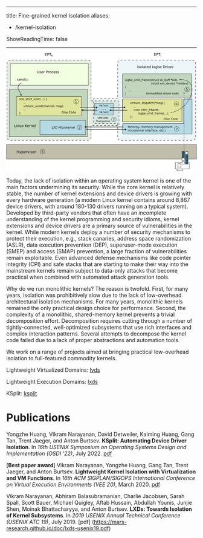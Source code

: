 
---
title: Fine-grained kernel isolation
aliases:
- /kernel-isolation

ShowReadingTime: false

---

<img src="images/lvds.png" alt="LVDs Architecture" width="550"/>


Today, the lack of isolation within an operating system kernel is one of the
main factors undermining its security. While the core kernel is relatively
stable, the number of kernel extensions and device drivers is growing with
every hardware generation (a modern Linux kernel contains around 8,867 device
drivers, with around 180-130 drivers running on a typical system). Developed by
third-party vendors that often have an incomplete understanding of the kernel
programming and security idioms, kernel extensions and device drivers are a
primary source of vulnerabilities in the kernel. While modern kernels deploy a
number of security mechanisms to protect their execution, e.g., stack canaries,
address space randomization (ASLR), data execution prevention (DEP),
superuser-mode execution (SMEP) and access (SMAP) prevention, a large fraction
of vulnerabilities remain exploitable. Even advanced defense mechanisms like
code pointer integrity (CPI) and safe stacks that are starting to make their
way into the mainstream kernels remain subject to data-only attacks that become
practical when combined with automated attack generation tools.  

Why do we run monolithic kernels? The reason is twofold. First, for many years,
isolation was prohibitively slow due to the lack of low-overhead architectural
isolation mechanisms. For many years, monolithic kernels remained the only
practical design choice for performance. Second, the complexity of a
monolithic, shared-memory kernel prevents a trivial decomposition effort.
Decomposition requires cutting through a number of tightly-connected,
well-optimized subsystems that use rich interfaces and complex interaction
patterns. Several attempts to decompose the kernel code failed due to a lack of
proper abstractions and automation tools.

We work on a range of projects aimed at bringing practical low-overhead
isolation to full-featured commodity kernels. 

Lightweight Virtualized Domains: [lvds](./lvds)

Lightweight Execution Domains: [lxds](./lxds)

KSplit: [ksplit](./ksplit) 

# Publications

Yongzhe Huang, Vikram Narayanan, David Detweiler, Kaiming Huang, Gang Tan,
Trent Jaeger, and Anton Burtsev.  **KSplit: Automating Device Driver
Isolation**.  In _16th USENIX Symposium on Operating Systems Design and
Implementation (OSDI '22)_, July 2022.
[pdf](https://mars-research.github.io/doc/)


\[**Best paper award**\] Vikram Narayanan, Yongzhe Huang, Gang Tan, Trent
Jaeger, and Anton Burtsev. **Lightweight Kernel Isolation with Virtualization
and VM Functions**. In _16th ACM SIGPLAN/SIGOPS International Conference on
Virtual Execution Environments (VEE 20)_, March 2020.
[pdf](https://mars-research.github.io/doc/lvds-vee20.pdf)

Vikram Narayanan, Abhiram Balasubramanian, Charlie Jacobsen, Sarah Spall, Scott
Bauer, Michael Quigley, Aftab Hussain, Abdullah Younis, Junjie Shen, Moinak
Bhattacharyya, and Anton Burtsev. **LXDs: Towards Isolation of Kernel
Subsystems**.  In _2019 USENIX Annual Technical Conference (USENIX ATC 19)_,
July 2019. [pdf] (https://mars-research.github.io/doc/lxds-usenix19.pdf) 
